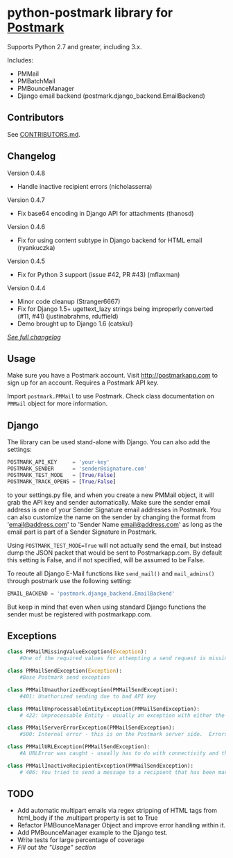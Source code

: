 python-postmark library for [Postmark](http://postmarkapp.com)
================================================================

Supports Python 2.7 and greater, including 3.x.

Includes:

- PMMail
- PMBatchMail
- PMBounceManager 
- Django email backend (postmark.django_backend.EmailBackend)

Contributors
--------------
See [CONTRIBUTORS.md](https://github.com/themartorana/python-postmark/blob/master/CONTRIBUTORS.md).

Changelog
----------

Version 0.4.8
- Handle inactive recipient errors (nicholasserra)

Version 0.4.7
- Fix base64 encoding in Django API for attachments (thanosd)

Version 0.4.6
- Fix for using content subtype in Django backend for HTML email (ryankuczka)

Version 0.4.5
- Fix for Python 3 support (issue #42, PR #43) (mflaxman)

Version 0.4.4
- Minor code cleanup (Stranger6667)
- Fix for Django 1.5+ ugettext_lazy strings being improperly converted (#11, #41) (justinabrahms, rduffield)
- Demo brought up to Django 1.6 (catskul)

*[See full changelog](https://github.com/themartorana/python-postmark/blob/master/CHANGELOG.md)*


Usage
-----
Make sure you have a Postmark account.  Visit http://postmarkapp.com to sign up for an account. Requires a Postmark API key.

Import `postmark.PMMail` to use Postmark. Check class documentation on `PMMail` object for more information.
    
Django
-------
The library can be used stand-alone with Django.  You can also add the settings:

```python 
POSTMARK_API_KEY     = 'your-key'
POSTMARK_SENDER      = 'sender@signature.com'
POSTMARK_TEST_MODE   = [True/False]
POSTMARK_TRACK_OPENS = [True/False]
```
    
to your settings.py file, and when you create a new PMMail object, it will grab the API key and sender automatically.  Make sure the sender email address is one of your Sender Signature email addresses in Postmark. You can also customize the name on the sender by changing the format from 'email@address.com' to 'Sender Name <email@address.com>' as long as the email part is part of a Sender Signature in Postmark.
    
Using `POSTMARK_TEST_MODE=True` will not actually send the email, but instead dump the JSON packet that would be sent to Postmarkapp.com. By default this setting is False, and if not specified, will be assumed to be False.

To reoute all Django E-Mail functions like `send_mail()` and `mail_admins()` through postmark use the following setting:

```python
EMAIL_BACKEND = 'postmark.django_backend.EmailBackend'
```

But keep in mind that even when using standard Django functions the sender must be registered with postmarkapp.com.
    

Exceptions
-----------

```python
class PMMailMissingValueException(Exception):
    #One of the required values for attempting a send request is missing

class PMMailSendException(Exception):
    #Base Postmark send exception

class PMMailUnauthorizedException(PMMailSendException):
    #401: Unathorized sending due to bad API key

class PMMailUnprocessableEntityException(PMMailSendException):
    # 422: Unprocessable Entity - usually an exception with either the sender not having a matching Sender Signature in Postmark.  Read the message details for further information

class PMMailServerErrorException(PMMailSendException):
    #500: Internal error - this is on the Postmark server side.  Errors are logged and recorded at Postmark.

class PMMailURLException(PMMailSendException):
    #A URLError was caught - usually has to do with connectivity and the ability to reach the server.  The inner_exception will have the base URLError object.

class PMMailInactiveRecipientException(PMMailSendException):
    # 406: You tried to send a message to a recipient that has been marked as inactive. If this was a batch operation, the rest of the messages were still sent.
```

TODO
----
    
- Add automatic multipart emails via regex stripping of HTML tags from html_body if the .multipart property is set to True
- Refactor PMBounceManager Object and improve error handling within it.
- Add PMBounceManager example to the Django test.
- Write tests for large percentage of coverage
- *Fill out the "Usage" section*


